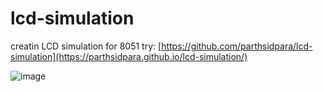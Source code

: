# lcd-simulation
creatin LCD simulation for 8051
try: [https://github.com/parthsidpara/lcd-simulation](https://parthsidpara.github.io/lcd-simulation/)

![image](https://github.com/user-attachments/assets/acdd34a7-75b4-4c1e-bc61-405ac8661275)
